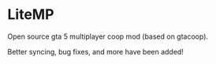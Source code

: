 # LiteMP

Open source gta 5 multiplayer coop mod (based on gtacoop).

Better syncing, bug fixes, and more have been added!
